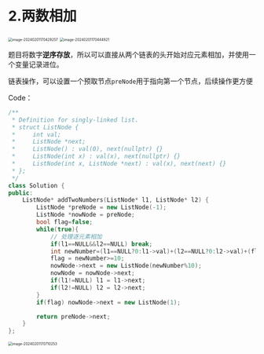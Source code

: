 # 2.两数相加



<img src="http://henry-typora.oss-cn-beijing.aliyuncs.com/img/image-20240201170429257.png" alt="image-20240201170429257" style="zoom:50%;" />

<img src="http://henry-typora.oss-cn-beijing.aliyuncs.com/img/image-20240201170444921.png" alt="image-20240201170444921" style="zoom:50%;" />


题目将数字**逆序存放**，所以可以直接从两个链表的头开始对应元素相加，并使用一个变量记录进位。

链表操作，可以设置一个预取节点`preNode`用于指向第一个节点，后续操作更方便

Code：

```c++
/**
 * Definition for singly-linked list.
 * struct ListNode {
 *     int val;
 *     ListNode *next;
 *     ListNode() : val(0), next(nullptr) {}
 *     ListNode(int x) : val(x), next(nullptr) {}
 *     ListNode(int x, ListNode *next) : val(x), next(next) {}
 * };
 */
class Solution {
public:
    ListNode* addTwoNumbers(ListNode* l1, ListNode* l2) {
        ListNode *preNode = new ListNode(-1);
        ListNode *nowNode = preNode;
        bool flag=false;
        while(true){
            // 处理逐元素相加
            if(l1==NULL&&l2==NULL) break;
            int newNumber=(l1==NULL?0:l1->val)+(l2==NULL?0:l2->val)+(flag);
            flag = newNumber>=10;
            nowNode->next = new ListNode(newNumber%10);
            nowNode = nowNode->next;
            if(l1!=NULL) l1 = l1->next;
            if(l2!=NULL) l2 = l2->next;
        }
        if(flag) nowNode->next = new ListNode(1);

        return preNode->next;
    }
};
```

<img src="http://henry-typora.oss-cn-beijing.aliyuncs.com/img/image-20240201170710253.png" alt="image-20240201170710253" style="zoom:50%;" />



